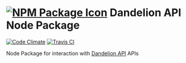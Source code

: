 # [![NPM Package Icon](https://raw.githubusercontent.com/zenkay/dandelionapi-node/master/nodepackage.png)](https://www.npmjs.com/package/dandelionapi) Dandelion API Node Package

[![Code Climate](https://codeclimate.com/github/zenkay/dandelionapi-node/badges/gpa.svg)](https://codeclimate.com/github/zenkay/dandelionapi-node) [![Travis CI](https://travis-ci.org/zenkay/dandelionapi-node.svg?branch=master)](https://travis-ci.org/zenkay/dandelionapi-node)

Node Package for interaction with [Dandelion API](https://dandelion.eu/products/dandelionapi/) APIs